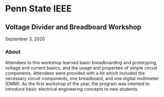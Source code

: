 # Penn State IEEE
## Voltage Divider and Breadboard Workshop
September 3, 2020

### About
Attendees to this workshop learned basic breadboarding and prototyping, voltage and current basics, and the usage and properties of simple circuit components. Attendees were provided with a kit which included the necessary circuit components, one breadboard, and one digital multimeter (DMM). As the first workshop of the year, the program was intented to introduce basic electrical engineering concepts to new students.
